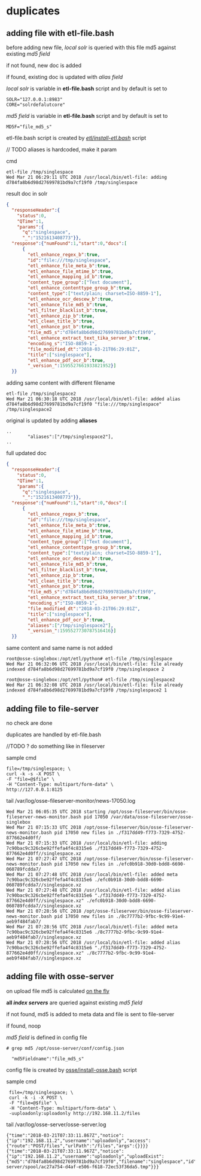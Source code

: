 
# duplicates

## adding file with etl-file.bash

before adding new file, *local solr* is queried with this file md5 against existing *md5 field*

if not found, new doc is added

if found, existing doc is updated with *alias field*

*local solr* is variable in **etl-file.bash** script and by default is set to
```
SOLR="127.0.0.1:8983"
CORE="solrdefalutcore"
```
*md5 field* is variable in **etl-file.bash** script and by default is set to
```
MD5F="file_md5_s"
```

etl-file.bash script is created by *[etl/install-etl.bash](../etl/install-etl.bash#L119)* script

// TODO  aliases is hardcoded, make it param

cmd
```
etl-file /tmp/singlespace
Wed Mar 21 06:29:11 UTC 2018 /usr/local/bin/etl-file: adding d784fa8b6d98d27699781bd9a7cf19f0 /tmp/singlespace
```
result doc in solr

```json
{
  "responseHeader":{
    "status":0,
    "QTime":1,
    "params":{
      "q":"singlespace",
      "_":"1521613408773"}},
  "response":{"numFound":1,"start":0,"docs":[
      {
        "etl_enhance_regex_b":true,
        "id":"file:///tmp/singlespace",
        "etl_enhance_file_meta_b":true,
        "etl_enhance_file_mtime_b":true,
        "etl_enhance_mapping_id_b":true,
        "content_type_group":["Text document"],
        "etl_enhance_contenttype_group_b":true,
        "content_type":["text/plain; charset=ISO-8859-1"],
        "etl_enhance_ocr_descew_b":true,
        "etl_enhance_file_md5_b":true,
        "etl_filter_blacklist_b":true,
        "etl_enhance_zip_b":true,
        "etl_clean_title_b":true,
        "etl_enhance_pst_b":true,
        "file_md5_s":"d784fa8b6d98d27699781bd9a7cf19f0",
        "etl_enhance_extract_text_tika_server_b":true,
        "encoding_s":"ISO-8859-1",
        "file_modified_dt":"2018-03-21T06:29:01Z",
        "title":["singlespace"],
        "etl_enhance_pdf_ocr_b":true,
        "_version_":1595527661933821952}]
  }}
```

adding same content with different filename

```
etl-file /tmp/singlespace2
Wed Mar 21 06:30:18 UTC 2018 /usr/local/bin/etl-file: added alias d784fa8b6d98d27699781bd9a7cf19f0 "file:///tmp/singlespace" /tmp/singlespace2
```

original is updated by adding **aliases**

```
..
        "aliases":["/tmp/singlespace2"],
..
```
full updated doc

```json
{
  "responseHeader":{
    "status":0,
    "QTime":1,
    "params":{
      "q":"singlespace",
      "_":"1521613408773"}},
  "response":{"numFound":1,"start":0,"docs":[
      {
        "etl_enhance_regex_b":true,
        "id":"file:///tmp/singlespace",
        "etl_enhance_file_meta_b":true,
        "etl_enhance_file_mtime_b":true,
        "etl_enhance_mapping_id_b":true,
        "content_type_group":["Text document"],
        "etl_enhance_contenttype_group_b":true,
        "content_type":["text/plain; charset=ISO-8859-1"],
        "etl_enhance_ocr_descew_b":true,
        "etl_enhance_file_md5_b":true,
        "etl_filter_blacklist_b":true,
        "etl_enhance_zip_b":true,
        "etl_clean_title_b":true,
        "etl_enhance_pst_b":true,
        "file_md5_s":"d784fa8b6d98d27699781bd9a7cf19f0",
        "etl_enhance_extract_text_tika_server_b":true,
        "encoding_s":"ISO-8859-1",
        "file_modified_dt":"2018-03-21T06:29:01Z",
        "title":["singlespace"],
        "etl_enhance_pdf_ocr_b":true,
        "aliases":["/tmp/singlespace2"],
        "_version_":1595527730787516416}]
  }}
```

same content and same name is not added

```
root@osse-singlebox:/opt/etl/python# etl-file /tmp/singlespace
Wed Mar 21 06:32:06 UTC 2018 /usr/local/bin/etl-file: file already indexed d784fa8b6d98d27699781bd9a7cf19f0 /tmp/singlespace 2

root@osse-singlebox:/opt/etl/python# etl-file /tmp/singlespace2
Wed Mar 21 06:32:08 UTC 2018 /usr/local/bin/etl-file: file already indexed d784fa8b6d98d27699781bd9a7cf19f0 /tmp/singlespace2 1
```

## adding file to file-server

no check are done

duplicates are handled by etl-file.bash

//TODO ? do something like in fileserver

sample cmd
```
file=/tmp/singlespace; \
curl -k -s -X POST \
-F "file=@$file" \
-H "Content-Type: multipart/form-data" \
http://127.0.0.1:8125
```
tail /var/log/osse-fileserver-monitor/news-17050.log
```
Wed Mar 21 06:05:35 UTC 2018 starting /opt/osse-fileserver/bin/osse-fileserver-news-monitor.bash pid 17050 /var/data/osse-fileserver/osse-singlebox
Wed Mar 21 07:15:33 UTC 2018 /opt/osse-fileserver/bin/osse-fileserver-news-monitor.bash pid 17050 new files in ./f317dd49-f773-7329-4752-877662e4d0ff/
Wed Mar 21 07:15:33 UTC 2018 /usr/local/bin/etl-file: adding 7c90bac9c326cbe92ffefa4f4c8315e6 ./f317dd49-f773-7329-4752-877662e4d0ff//singlespace.xz
Wed Mar 21 07:27:47 UTC 2018 /opt/osse-fileserver/bin/osse-fileserver-news-monitor.bash pid 17050 new files in ./efc0b918-30d0-bdd8-6690-060789fcdda7/
Wed Mar 21 07:27:48 UTC 2018 /usr/local/bin/etl-file: added meta 7c90bac9c326cbe92ffefa4f4c8315e6 ./efc0b918-30d0-bdd8-6690-060789fcdda7//singlespace.xz
Wed Mar 21 07:27:48 UTC 2018 /usr/local/bin/etl-file: added alias 7c90bac9c326cbe92ffefa4f4c8315e6 "./f317dd49-f773-7329-4752-877662e4d0ff//singlespace.xz" ./efc0b918-30d0-bdd8-6690-060789fcdda7//singlespace.xz
Wed Mar 21 07:28:56 UTC 2018 /opt/osse-fileserver/bin/osse-fileserver-news-monitor.bash pid 17050 new files in ./8c7777b2-9fbc-9c99-91e4-aeb9f484fab7/
Wed Mar 21 07:28:56 UTC 2018 /usr/local/bin/etl-file: added meta 7c90bac9c326cbe92ffefa4f4c8315e6 ./8c7777b2-9fbc-9c99-91e4-aeb9f484fab7//singlespace.xz
Wed Mar 21 07:28:56 UTC 2018 /usr/local/bin/etl-file: added alias 7c90bac9c326cbe92ffefa4f4c8315e6 "./f317dd49-f773-7329-4752-877662e4d0ff//singlespace.xz" ./8c7777b2-9fbc-9c99-91e4-aeb9f484fab7//singlespace.xz
```

## adding file with osse-server

on upload file md5 is calculated [on the fly]()

**all *index servers*** are queried against existing *md5 field*

if not found, md5 is added to meta data and file is sent to file-server

if found, noop

*md5 field* is defined in config file

 ```
 # grep md5 /opt/osse-server/conf/config.json

   "md5Fieldname":"file_md5_s"

 ```

 config file is created by [osse/install-osse.bash](../osse/server/install-osse.bash#L29) script


 sample cmd
```
 file=/tmp/singlespace; \
 curl -k -i -X POST \
 -F "file=@$file" \
 -H "Content-Type: multipart/form-data" \
 -uuploadonly:uploadonly http://192.168.11.2/files
```

tail /var/log/osse-server/osse-server.log
```
{"time":"2018-03-21T07:33:11.867Z","notice":{"ip":"192.168.11.2","username":"uploadonly","access":{"route":"POST/files","urlPath":"/files","args":{}}}}
{"time":"2018-03-21T07:33:11.967Z","notice":{"ip":"192.168.11.2","username":"uploadonly","uploadExist":{"md5":"d784fa8b6d98d27699781bd9a7cf19f0","filename":"singlespace","id":"file:///tmp/singlespace","server":"hardCodedDefault","saveTo":"/var/data/osse-server/spool/ac27a754-d4af-e506-f618-72ec53f36da5.tmp"}}}
```

